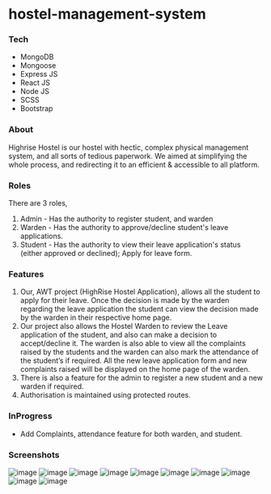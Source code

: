 # hostel-management-system

### Tech
- MongoDB
- Mongoose
- Express JS
- React JS
- Node JS
- SCSS
- Bootstrap

### About
Highrise Hostel is our hostel with hectic, complex physical management system, and all sorts of tedious paperwork. We aimed at simplifying the whole process, and redirecting it to an efficient & accessible to all platform.

### Roles
There are 3 roles,
1. Admin - Has the authority to register student, and warden
2. Warden - Has the authority to approve/decline student's leave applications.
3. Student - Has the authority to view their leave application's status (either approved or declined); Apply for leave form.


### Features

1. Our, AWT project (HighRise Hostel Application), allows all the student to apply for their leave. Once the decision is made by the warden regarding the leave application the student can view the decision made by the warden in their respective home page.
2. Our project also allows the Hostel Warden to review the Leave application of the student, and also can make a decision to accept/decline it. The warden is also able to view all the complaints raised by the students and the warden can also mark the attendance of the student’s if required. All the new leave application form and new complaints raised will be displayed on the home page of the warden.
3. There is also a feature for the admin to register a new student and a new warden if required.
4. Authorisation is maintained using protected routes. 

### InProgress
- Add Complaints, attendance feature for both warden, and student.


### Screenshots

![image](https://user-images.githubusercontent.com/51413811/166134137-13af7fca-0559-41a9-8170-fc5fa0a9dc9f.png)
![image](https://user-images.githubusercontent.com/51413811/166134153-e1af0161-690d-4e7f-8cd2-63a06dadf164.png)
![image](https://user-images.githubusercontent.com/51413811/166134161-deac4d67-acc9-4f68-b0d4-fb5fd7596ff1.png)
![image](https://user-images.githubusercontent.com/51413811/166134170-8a525330-9db8-4d23-a7e0-aaa4dc5f6695.png)
![image](https://user-images.githubusercontent.com/51413811/166134178-8ef2b58c-d148-4a7f-afed-699d0262f539.png)
![image](https://user-images.githubusercontent.com/51413811/166134182-af2ad3c1-6f1d-42d9-9df7-1fea4329bfe9.png)
![image](https://user-images.githubusercontent.com/51413811/166134198-d7ca960d-cf2a-47c5-a199-e2e985614360.png)
![image](https://user-images.githubusercontent.com/51413811/166134220-ada8f22c-0091-4e14-beb7-6ac649604bab.png)
![image](https://user-images.githubusercontent.com/51413811/166134233-2628f539-84b7-4921-bdfb-74e409f974f0.png)
![image](https://user-images.githubusercontent.com/51413811/166134244-a347905b-f0a0-497d-ac38-7a1e5690c07d.png)








